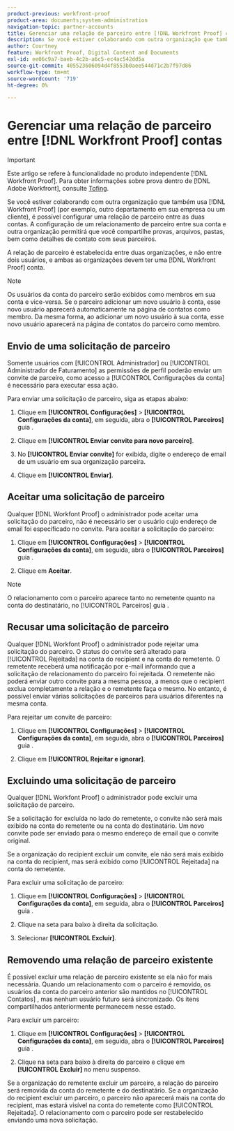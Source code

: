 ```yaml
---
product-previous: workfront-proof
product-area: documents;system-administration
navigation-topic: partner-accounts
title: Gerenciar uma relação de parceiro entre [!DNL Workfront Proof] contas
description: Se você estiver colaborando com outra organização que também usa um [!DNL Workfront Proof] (por exemplo, outro departamento em sua empresa ou um cliente), é possível configurar uma relação de parceiro entre as duas contas. A configuração de um relacionamento de parceiro entre sua conta e outra organização permitirá que você compartilhe provas, arquivos, pastas, bem como detalhes de contato com seus parceiros.
author: Courtney
feature: Workfront Proof, Digital Content and Documents
exl-id: ee06c9a7-baeb-4c2b-a6c5-ec4ac542dd5a
source-git-commit: 405523606094d4f8553b0aee544d71c2b7f97d86
workflow-type: tm+mt
source-wordcount: '719'
ht-degree: 0%

---
```


# Gerenciar uma relação de parceiro entre [!DNL Workfront Proof] contas

>[!IMPORTANT]
>
>Este artigo se refere à funcionalidade no produto independente [!DNL Workfront Proof]. Para obter informações sobre prova dentro de [!DNL Adobe Workfront], consulte [Tofing](../../../review-and-approve-work/proofing/proofing.md).

Se você estiver colaborando com outra organização que também usa [!DNL Workfront Proof] (por exemplo, outro departamento em sua empresa ou um cliente), é possível configurar uma relação de parceiro entre as duas contas. A configuração de um relacionamento de parceiro entre sua conta e outra organização permitirá que você compartilhe provas, arquivos, pastas, bem como detalhes de contato com seus parceiros.

A relação de parceiro é estabelecida entre duas organizações, e não entre dois usuários, e ambas as organizações devem ter uma [!DNL Workfront Proof] conta.

>[!NOTE]
>
>Os usuários da conta do parceiro serão exibidos como membros em sua conta e vice-versa. Se o parceiro adicionar um novo usuário à conta, esse novo usuário aparecerá automaticamente na página de contatos como membro. Da mesma forma, ao adicionar um novo usuário à sua conta, esse novo usuário aparecerá na página de contatos do parceiro como membro.

## Envio de uma solicitação de parceiro

Somente usuários com [!UICONTROL Administrador] ou [!UICONTROL Administrador de Faturamento] as permissões de perfil poderão enviar um convite de parceiro, como acesso a [!UICONTROL Configurações da conta] é necessário para executar essa ação.

Para enviar uma solicitação de parceiro, siga as etapas abaixo:

1. Clique em **[!UICONTROL Configurações]** > **[!UICONTROL Configurações da conta]**, em seguida, abra o **[!UICONTROL Parceiros]** guia .

1. Clique em **[!UICONTROL Enviar convite para novo parceiro]**.
1. No **[!UICONTROL Enviar convite]** for exibida, digite o endereço de email de um usuário em sua organização parceira.
1. Clique em **[!UICONTROL Enviar]**.

## Aceitar uma solicitação de parceiro

Qualquer [!DNL Workfont Proof] o administrador pode aceitar uma solicitação do parceiro, não é necessário ser o usuário cujo endereço de email foi especificado no convite. Para aceitar a solicitação do parceiro:

1. Clique em **[!UICONTROL Configurações]** > **[!UICONTROL Configurações da conta]**, em seguida, abra o **[!UICONTROL Parceiros]** guia .

1. Clique em **Aceitar**.**&#x200B;**

>[!NOTE]
>
>O relacionamento com o parceiro aparece tanto no remetente quanto na conta do destinatário, no [!UICONTROL Parceiros] guia .

## Recusar uma solicitação de parceiro

Qualquer [!DNL Workfont Proof] o administrador pode rejeitar uma solicitação do parceiro. O status do convite será alterado para [!UICONTROL Rejeitada] na conta do recipient e na conta do remetente. O remetente receberá uma notificação por e-mail informando que a solicitação de relacionamento do parceiro foi rejeitada. O remetente não poderá enviar outro convite para a mesma pessoa, a menos que o recipient exclua completamente a relação e o remetente faça o mesmo. No entanto, é possível enviar várias solicitações de parceiros para usuários diferentes na mesma conta.

Para rejeitar um convite de parceiro:

1. Clique em **[!UICONTROL Configurações]** > **[!UICONTROL Configurações da conta]**, em seguida, abra o **[!UICONTROL Parceiros]** guia .

1. Clique em **[!UICONTROL Rejeitar e ignorar]**.

## Excluindo uma solicitação de parceiro

Qualquer [!DNL Workfont Proof] o administrador pode excluir uma solicitação de parceiro.

Se a solicitação for excluída no lado do remetente, o convite não será mais exibido na conta do remetente ou na conta do destinatário. Um novo convite pode ser enviado para o mesmo endereço de email que o convite original.

Se a organização do recipient excluir um convite, ele não será mais exibido na conta do recipient, mas será exibido como [!UICONTROL Rejeitada] na conta do remetente.

Para excluir uma solicitação de parceiro:

1. Clique em **[!UICONTROL Configurações]** > **[!UICONTROL Configurações da conta]**, em seguida, abra o **[!UICONTROL Parceiros]** guia .

1. Clique na seta para baixo à direita da solicitação.
1. Selecionar **[!UICONTROL Excluir]**.

## Removendo uma relação de parceiro existente

É possível excluir uma relação de parceiro existente se ela não for mais necessária. Quando um relacionamento com o parceiro é removido, os usuários da conta do parceiro anterior são mantidos no [!UICONTROL Contatos] , mas nenhum usuário futuro será sincronizado. Os itens compartilhados anteriormente permanecem nesse estado.

Para excluir um parceiro:

1. Clique em **[!UICONTROL Configurações]** > **[!UICONTROL Configurações da conta]**, em seguida, abra o **[!UICONTROL Parceiros]** guia .

1. Clique na seta para baixo à direita do parceiro e clique em **[!UICONTROL Excluir]** no menu suspenso.

Se a organização do remetente excluir um parceiro, a relação do parceiro será removida da conta do remetente e do destinatário. Se a organização do recipient excluir um parceiro, o parceiro não aparecerá mais na conta do recipient, mas estará visível na conta do remetente como [!UICONTROL Rejeitada]. O relacionamento com o parceiro pode ser restabelecido enviando uma nova solicitação.
